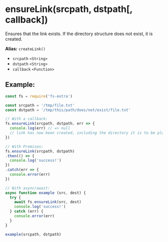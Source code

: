 # ensureLink(srcpath, dstpath[, callback])

Ensures that the link exists. If the directory structure does not exist, it is created.

**Alias:** `createLink()`

- `srcpath` `<String>`
- `dstpath` `<String>`
- `callback` `<Function>`

## Example:

```js
const fs = require('fs-extra')

const srcpath = '/tmp/file.txt'
const dstpath = '/tmp/this/path/does/not/exist/file.txt'

// With a callback:
fs.ensureLink(srcpath, dstpath, err => {
  console.log(err) // => null
  // link has now been created, including the directory it is to be placed in
})

// With Promises:
fs.ensureLink(srcpath, dstpath)
.then(() => {
  console.log('success!')
})
.catch(err => {
  console.error(err)
})

// With async/await:
async function example (src, dest) {
  try {
    await fs.ensureLink(src, dest)
    console.log('success!')
  } catch (err) {
    console.error(err)
  }
}

example(srcpath, dstpath)
```
